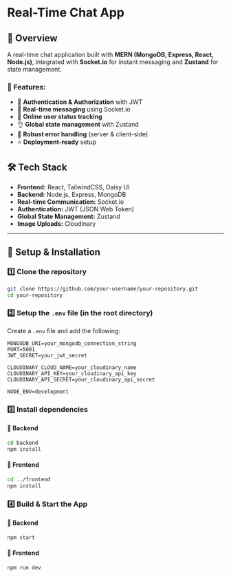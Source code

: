 # Real-Time Chat App

## 🚀 Overview
A real-time chat application built with **MERN (MongoDB, Express, React, Node.js)**, integrated with **Socket.io** for instant messaging and **Zustand** for state management. 

### 🌟 Features:
- 🎃 **Authentication & Authorization** with JWT
- 👾 **Real-time messaging** using Socket.io
- 🚀 **Online user status tracking**
- 👌 **Global state management** with Zustand
- 🐞 **Robust error handling** (server & client-side)
- ⭐ **Deployment-ready** setup

## 🛠️ Tech Stack
- **Frontend:** React, TailwindCSS, Daisy UI
- **Backend:** Node.js, Express, MongoDB
- **Real-time Communication:** Socket.io
- **Authentication:** JWT (JSON Web Token)
- **Global State Management:** Zustand
- **Image Uploads:** Cloudinary

---

## 🔧 Setup & Installation

### 1️⃣ Clone the repository
```sh
git clone https://github.com/your-username/your-repository.git
cd your-repository
```

### 2️⃣ Setup the `.env` file (in the root directory)
Create a `.env` file and add the following:
```env
MONGODB_URI=your_mongodb_connection_string
PORT=5001
JWT_SECRET=your_jwt_secret

CLOUDINARY_CLOUD_NAME=your_cloudinary_name
CLOUDINARY_API_KEY=your_cloudinary_api_key
CLOUDINARY_API_SECRET=your_cloudinary_api_secret

NODE_ENV=development
```

### 3️⃣ Install dependencies
#### 📌 Backend
```sh
cd backend
npm install
```

#### 📌 Frontend
```sh
cd ../frontend
npm install
```

### 4️⃣ Build & Start the App
#### 🚀 Backend
```sh
npm start
```

#### 🚀 Frontend
```sh
npm run dev
```





